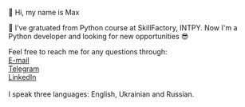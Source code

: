 👋 Hi, my name is Max
<p> 🌱 I've gratuated from Python course at SkillFactory, INTPY. Now I'm a Python developer and looking for new opportunities 😎</p>
<p> Feel free to reach me for any questions through:<br>
  <a href="mailto:maxrainy@gmail.com">E-mail</a><br>
  <a href='https://t.me/maxrainy'>Telegram</a><br>
  <a href='https://www.linkedin.com/in/maxrainy/'>LinkedIn</a><br><br>
  <a> I speak three languages: English, Ukrainian and Russian. </a>
</p>
<!---
Maxrainyx/Maxrainyx is a ✨ special ✨ repository because its `README.md` (this file) appears on your GitHub profile.
You can click the Preview link to take a look at your changes.
--->
